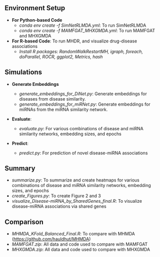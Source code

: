 ## Environment Setup
- **For Python-based Code**
  - *conda env create -f SimNetRLMDA.yml*: To run SimNetRLMDA
  - *conda env create -f MAMFGAT_MHXGMDA.yml*: To run MAMFGAT and MHXGMDA
- **For R-based Code**: To run MHDR, and visualize drug-disease associations
  - *Install R packages: RandomWalkRestartMH, igraph, foreach, doParallel, ROCR, ggplot2, Metrics, hash*

## Simulations
- **Generate Embeddings**
  - *generate_embeddings_for_DiNet.py*: Generate embeddings for diseases from disease similarity.
  - *generate_embeddings_for_miRNet.py*: Generate embeddings for miRNAs from the miRNA similarity network.
 
- **Evaluate**:
  - *evaluate.py*: For various combinations of disease and miRNA similarity networks, embedding sizes, and epochs

- **Predict**:
  - *predict.py*: For prediction of novel disease-miRNA associations

## Summary
  - *summarize.py*: To summarize and create heatmaps for various combinations of disease and miRNA similarity networks, embedding sizes, and epochs
  - *create_Figures.py*: To create Figure 2 and 3
  - *visualize_Disease-miRNA_by_SharedGenes_final.R*: To visualize disease-miRNA associations via shared genes

## Comparison
  - *MHMDA_KFold_Balanced_Final.R*: To compare with MHMDA (https://github.com/hauldhut/MHMDA)
  - *MAMFGAT.zip*: All data and code used to compare with MAMFGAT
  - *MHXGMDA.zip*: All data and code used to compare with MHXGMDA
  


